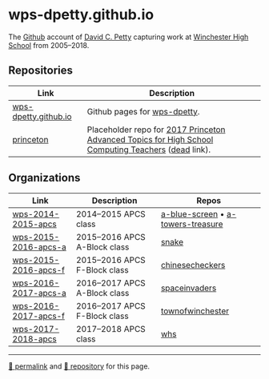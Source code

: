# wps-dpetty.github.io

The [Github](https://github.com/wps-dpetty/) account of [David C. Petty](http://j.mp/wpsdpetty) capturing work at [Winchester High School](https://winchesterps.org/whs) from 2005&ndash;2018.

## Repositories

| Link | Description |
| --- | --- |
| [wps-dpetty.github.io](https://github.com/wps-dpetty/wps-dpetty.github.io) | Github pages for [wps-dpetty](https://github.com/wps-dpetty/). |
| [princeton](https://github.com/wps-dpetty/princeton) | Placeholder repo for [2017 Princeton Advanced Topics for High School Computing Teachers](https://www.facebook.com/groups/APComputerScienceTeachers/permalink/1422372881179130/) ([dead](http://advanced-topics.cs.princeton.edu/) link). |

## Organizations

| Link | Description | Repos |
| --- | --- | --- |
| [wps-2014-2015-apcs](https://github.com/wps-2014-2015-apcs) | 2014&ndash;2015 APCS class |  <a href="https://github.com/wps-2014-2015-apcs/a-blue-screen">a-blue-screen</a> &bull; <a href="https://github.com/wps-2014-2015-apcs/a-towers-treasure">a-towers-treasure</a> |
| [wps-2015-2016-apcs-a](https://github.com/wps-2015-2016-apcs-a) | 2015&ndash;2016 APCS A-Block class |  <a href="https://github.com/wps-2015-2016-apcs-a/snake">snake</a> |
| [wps-2015-2016-apcs-f](https://github.com/wps-2015-2016-apcs-f) | 2015&ndash;2016 APCS F-Block class |  <a href="https://github.com/wps-2015-2016-apcs-f/chinesecheckers">chinesecheckers</a> |
| [wps-2016-2017-apcs-a](https://github.com/wps-2016-2017-apcs-a) | 2016&ndash;2017 APCS A-Block class |  <a href="https://github.com/wps-2016-2017-apcs-a/spaceinvaders">spaceinvaders</a> |
| [wps-2016-2017-apcs-f](https://github.com/wps-2016-2017-apcs-f) | 2016&ndash;2017 APCS F-Block class |  <a href="https://github.com/wps-2016-2017-apcs-f/townofwinchester">townofwinchester</a> |
| [wps-2017-2018-apcs](https://github.com/wps-2017-2018-apcs) | 2017&ndash;2018 APCS class |  <a href="https://github.com/wps-2017-2018-apcs/whs">whs</a> |

<hr>

[&#128279; permalink](https://wps-dpetty.github.io/) and [&#128297; repository](https://github.com/wps-dpetty/wps-dpetty.github.io/) for this page.
